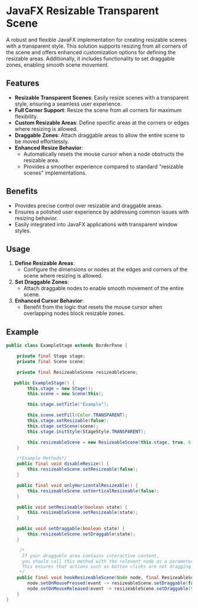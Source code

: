# JavaFX Resizable Transparent Scene

A robust and flexible JavaFX implementation for creating resizable scenes with a transparent style. This solution supports resizing from all corners of the scene and offers enhanced customization options for defining the resizable areas. Additionally, it includes functionality to set draggable zones, enabling smooth scene movement.

## Features
- **Resizable Transparent Scenes**: Easily resize scenes with a transparent style, ensuring a seamless user experience.
- **Full Corner Support**: Resize the scene from all corners for maximum flexibility.
- **Custom Resizable Areas**: Define specific areas at the corners or edges where resizing is allowed.
- **Draggable Zones**: Attach draggable areas to allow the entire scene to be moved effortlessly.
- **Enhanced Resize Behavior**: 
  - Automatically resets the mouse cursor when a node obstructs the resizable area.
  - Provides a smoother experience compared to standard "resizable scenes" implementations.

## Benefits
- Provides precise control over resizable and draggable areas.
- Ensures a polished user experience by addressing common issues with resizing behavior.
- Easily integrated into JavaFX applications with transparent window styles.

## Usage
1. **Define Resizable Areas**:
   - Configure the dimensions or nodes at the edges and corners of the scene where resizing is allowed.
2. **Set Draggable Zones**:
   - Attach draggable nodes to enable smooth movement of the entire scene.
3. **Enhanced Cursor Behavior**:
   - Benefit from the logic that resets the mouse cursor when overlapping nodes block resizable zones.

## Example
```java
public class ExampleStage extends BorderPane {

    private final Stage stage;
    private final Scene scene;

    private final ResizeableScene resizeableScene;

   public ExampleStage() {
        this.stage = new Stage();
        this.scene = new Scene(this);

        this.stage.setTitle("Example");

        this.scene.setFill(Color.TRANSPARENT);
        this.stage.setResizable(false);
        this.stage.setScene(scene);
        this.stage.initStyle(StageStyle.TRANSPARENT);

        this.resizeableScene = new ResizeableScene(this.stage, true, 6);
    }

    /*Example Methods*/
    public final void disableResize() {
        this.resizeableScene.setResizeable(false);
    }

    public final void onlyHorizontalResizeable() {
        this.resizeableScene.setVerticalResizeable(false);
    }

    public void setResizeable(boolean state) {
        this.resizeableScene.setResizeable(state);
    }

    public void setDraggable(boolean state) {
        this.resizeableScene.setDraggable(state);
    }

     /*
      If your draggable area contains interactive content,
      you should call this method with the relevant node as a parameter to temporarily disable the draggable listener.
      This ensures that actions such as button clicks are not dragging the window for example.
     */
    public final void hookResizeableScene(Node node, final ResizeableScene resizeableScene) {
        node.setOnMousePressed(event -> resizeableScene.setDraggable(false));
        node.setOnMouseReleased(event -> resizeableScene.setDraggable(true));
    }
}
